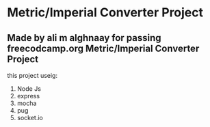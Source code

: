 # Metric/Imperial Converter Project 
## Made by ali m alghnaay for passing freecodcamp.org Metric/Imperial Converter Project

this project useig:
1. Node Js
2. express
3. mocha
4. pug
5. socket.io